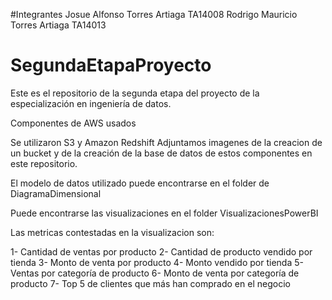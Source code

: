 #Integrantes
Josue Alfonso Torres Artiaga      TA14008
Rodrigo Mauricio Torres Artiaga   TA14013


# SegundaEtapaProyecto
Este es el repositorio de la segunda etapa del proyecto de la especialización en ingeniería de datos.

Componentes de AWS usados

Se utilizaron S3 y Amazon Redshift
Adjuntamos imagenes de la creacion de un bucket y de la creación de la base de datos de estos componentes en este repositorio.

El modelo de datos utilizado puede encontrarse en el folder de DiagramaDimensional

Puede encontrarse las visualizaciones en el folder VisualizacionesPowerBI

Las metricas contestadas en la visualizacion son:

1- Cantidad de ventas por producto
2- Cantidad de producto vendido por tienda
3- Monto de venta por producto
4- Monto vendido por tienda
5- Ventas por categoría de producto
6- Monto de venta por categoría de producto
7- Top 5 de clientes que más han comprado en el negocio
